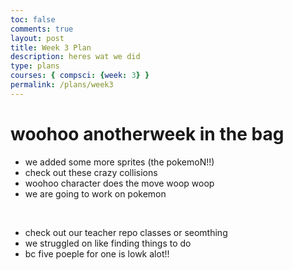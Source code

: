 ```yaml
---
toc: false
comments: true
layout: post
title: Week 3 Plan
description: heres wat we did
type: plans
courses: { compsci: {week: 3} }
permalink: /plans/week3
---
```


# woohoo anotherweek in the bag #

- we added some more sprites (the pokemoN!!)
- check out these crazy collisions
- woohoo character does the move woop woop
- we are going to work on pokemon

<html>
<br>
 <ul> <li> check out our teacher repo classes or seomthing </li>
 <li> we struggled on like finding things to do </li>
  <li> bc five poeple for one is lowk alot!! </li>
